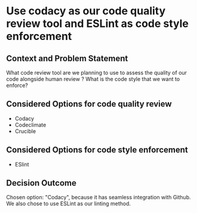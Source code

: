 # Use codacy as our code quality review tool and ESLint as code style enforcement

## Context and Problem Statement

What code review tool are we planning to use to assess the quality of our code alongside human review ?
What is the code style that we want to enforce?

## Considered Options for code quality review

-   Codacy
-   Codeclimate
-   Crucible

## Considered Options for code style enforcement

-   ESlint

## Decision Outcome

Chosen option: "Codacy", because it has seamless integration with Github. We also chose to use ESLint as our linting method.
